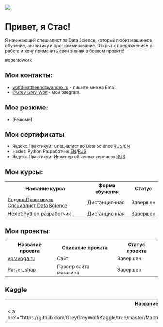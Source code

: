 ![](https://komarev.com/ghpvc/?username=GreyGreyWolf)

# Привет, я Стас!
Я начинающий специалист по Data Science, который любит машинное обучение, аналитику и программирование.
Открыт к предложениям о работе и хочу применить свои знания в боевом проекте!

\#opentowork

## Мои контакты:
- [wolfdieattheend@yandex.ru](mailto:wolfdieattheend@yandex.ru) - пишите мне на Email.
- [@Grey_Grey_Wolf](https://t.me/Grey_Grey_Wolf) - мой telegram.

## Мое резюме:
 - [Резюме]

## Мои сертификаты:
 - Яндекс.Практикум: Специалист по Data Science 
[RUS](https://github.com/GreyGreyWolf/GreyGreyWolf/blob/master/Yandex_DS_certificate_rus.pdf)/[EN](https://github.com/GreyGreyWolf/GreyGreyWolf/blob/master/Yandex_DS_certificate_en.pdf)
 - Hexlet: Python Разработчик 
[EN](https://github.com/GreyGreyWolf/GreyGreyWolf/blob/master/certificate_hexlet_python_eng.png)/[RUS](https://github.com/GreyGreyWolf/GreyGreyWolf/blob/master/certificate_hexlet_python_ru.png)
 - Яндекс.Практикум: Инженер облачных сервисов [RUS](https://github.com/GreyGreyWolf/GreyGreyWolf/blob/master/certificate_cloud_services_engineer.pdf)

## Мои курсы:
<table>
<tr>
  <th>Название курса</th>
  <th>Форма обучения</th>
  <th>Статус</th>
</tr> 
<tr>
  <td><a href = "https://github.com/GreyGreyWolf/Yandex_Practicum_Data_Science">Яндекс.Практикум: Специалист Data Science</a></td>
  <td>Дистанционная</td>
  <td>Завершен</td>
</tr>
<tr>
  <td><a href = "https://github.com/GreyGreyWolf/Hexlet_python_developer">Hexlet:Python разработчик</a></td>
  <td>Дистанционная</td>
  <td>Завершен</td>
</tr>
</table>

## Мои проекты:
<table>
<tr>
  <th>Название проекта</th>
  <th>Описание 	проекта</th>
  <th>Статус проекта</th>
</tr>
<tr>
  <td><a href = "https://vpravoga.ru/">vpravoga.ru</a></td>
  <td>Сайт</td>
  <td>Завершен</td>
</tr>
<tr>
  <td><a href = "https://github.com/GreyGreyWolf/Parser_shop">Parser_shop</a></td>
  <td>Парсер сайта магазина</td>
  <td>Завершен</td>
</tr>
</table>

## Kaggle

<table>
<tr>
  <th>Название соревнования</th>
  <th>Результат</th>
</tr>
<tr>
<td>< a href="https://github.com/GreyGreyWolf/Kaggle/tree/master/Machine_Learning_from_Disaster">Titanic_Machine_Learning_From_Disaster</a></td>
<td>Accuracy-0.81818</td>
</tr>
</table>
